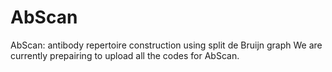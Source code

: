 # AbScan
AbScan: antibody repertoire construction using split de Bruijn graph
We are currently prepairing to upload all the codes for AbScan.
